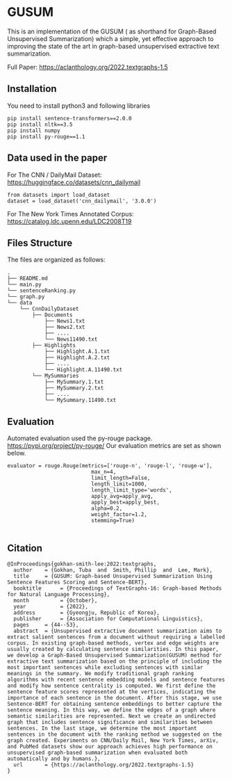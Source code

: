 # GUSUM

This is an implementation of the  GUSUM ( as shorthand for Graph-Based Unsupervised Summarization) which a simple, yet effective approach to improving the state of the art in graph-based unsupervised extractive text summarization. 

Full Paper: https://aclanthology.org/2022.textgraphs-1.5

## Installation

You need to install python3 and following libraries

```
pip install sentence-transformers==2.0.0
pip install nltk==3.5
pip install numpy
pip install py-rouge==1.1

```

## Data used in the paper

For The CNN / DailyMail Dataset:  https://huggingface.co/datasets/cnn_dailymail

```
from datasets import load_dataset
dataset = load_dataset('cnn_dailymail', '3.0.0')

```

For The New York Times Annotated Corpus: https://catalog.ldc.upenn.edu/LDC2008T19 

## Files Structure

The files are organized as follows:

```
.
├── README.md
└── main.py
└── sentenceRanking.py
└── graph.py
└── data
    └── CnnDailyDataset
        ├── Documents
            ├── News1.txt
            ├── News2.txt
            ├── ....
            └── News11490.txt
        ├── Highlights
            ├── Highlight.A.1.txt
            ├── Highlight.A.2.txt
            ├── ....
            └── Highlight.A.11490.txt
        └── MySummaries
            ├── MySummary.1.txt
            ├── MySummary.2.txt
            ├── ....
            └── MySummary.11490.txt

```
## Evaluation

Automated evaluation used the py-rouge package. https://pypi.org/project/py-rouge/ Our evaluation metrics are set as shown below.

```
evaluator = rouge.Rouge(metrics=['rouge-n', 'rouge-l', 'rouge-w'],
                           max_n=4,
                           limit_length=False,
                           length_limit=1000,
                           length_limit_type='words',
                           apply_avg=apply_avg,
                           apply_best=apply_best,
                           alpha=0.2, 
                           weight_factor=1.2,
                           stemming=True)
                           
 ```

## Citation
```
@InProceedings{gokhan-smith-lee:2022:textgraphs,
  author    = {Gokhan, Tuba  and  Smith, Phillip  and  Lee, Mark},
  title     = {GUSUM: Graph-based Unsupervised Summarization Using Sentence Features Scoring and Sentence-BERT},
  booktitle      = {Proceedings of TextGraphs-16: Graph-based Methods for Natural Language Processing},
  month          = {October},
  year           = {2022},
  address        = {Gyeongju, Republic of Korea},
  publisher      = {Association for Computational Linguistics},
  pages     = {44--53},
  abstract  = {Unsupervised extractive document summarization aims to extract salient sentences from a document without requiring a labelled corpus. In existing graph-based methods, vertex and edge weights are usually created by calculating sentence similarities. In this paper, we develop a Graph-Based Unsupervised Summarization(GUSUM) method for extractive text summarization based on the principle of including the most important sentences while excluding sentences with similar meanings in the summary. We modify traditional graph ranking algorithms with recent sentence embedding models and sentence features and modify how sentence centrality is computed. We first define the sentence feature scores represented at the vertices, indicating the importance of each sentence in the document. After this stage, we use Sentence-BERT for obtaining sentence embeddings to better capture the sentence meaning. In this way, we define the edges of a graph where semantic similarities are represented. Next we create an undirected graph that includes sentence significance and similarities between sentences. In the last stage, we determine the most important sentences in the document with the ranking method we suggested on the graph created. Experiments on CNN/Daily Mail, New York Times, arXiv, and PubMed datasets show our approach achieves high performance on unsupervised graph-based summarization when evaluated both automatically and by humans.},
  url       = {https://aclanthology.org/2022.textgraphs-1.5}
}

```


